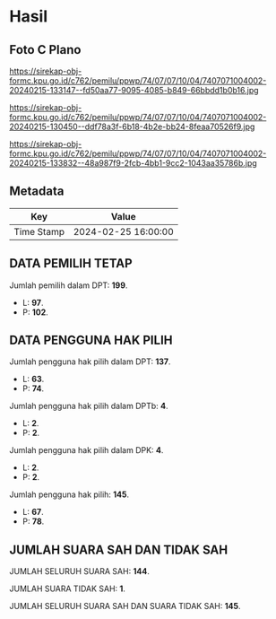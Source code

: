# Hasil

## Foto C Plano

https://sirekap-obj-formc.kpu.go.id/c762/pemilu/ppwp/74/07/07/10/04/7407071004002-20240215-133147--fd50aa77-9095-4085-b849-66bbdd1b0b16.jpg

https://sirekap-obj-formc.kpu.go.id/c762/pemilu/ppwp/74/07/07/10/04/7407071004002-20240215-130450--ddf78a3f-6b18-4b2e-bb24-8feaa70526f9.jpg

https://sirekap-obj-formc.kpu.go.id/c762/pemilu/ppwp/74/07/07/10/04/7407071004002-20240215-133832--48a987f9-2fcb-4bb1-9cc2-1043aa35786b.jpg


## Metadata

| Key        | Value               |
| ---------- | ------------------- |
| Time Stamp | 2024-02-25 16:00:00 |


## DATA PEMILIH TETAP

Jumlah pemilih dalam DPT: **199**.
 * L: **97**.
 * P: **102**.

## DATA PENGGUNA HAK PILIH

Jumlah pengguna hak pilih dalam DPT: **137**.
 * L: **63**.
 * P: **74**.

Jumlah pengguna hak pilih dalam DPTb: **4**.
 * L: **2**.
 * P: **2**.

Jumlah pengguna hak pilih dalam DPK: **4**.
 * L: **2**.
 * P: **2**.

Jumlah pengguna hak pilih: **145**.
 * L: **67**.
 * P: **78**.

## JUMLAH SUARA SAH DAN TIDAK SAH

JUMLAH SELURUH SUARA SAH: **144**.

JUMLAH SUARA TIDAK SAH: **1**.

JUMLAH SELURUH SUARA SAH DAN SUARA TIDAK SAH: **145**.


